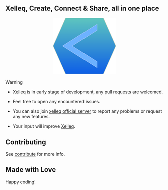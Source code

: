 ## Xelleq, Create, Connect & Share, all in one place

<p align="center">
  <img width="200" src="public/celliq_logo.png">
</p>

> [!WARNING]
> - Xelleq is in early stage of development, any pull requests are welcomed.
> 
> - Feel free to open any encountered issues.
>
> - You can also join [xelleq official server](https://xelleq.com/server/xelleq-officialpyymi/a1159d27-4325-474b-9ea9-8334c7195761?tab=description) to
> report any problems or request any new features.
>
> - Your input will improve [Xelleq](https://xelleq.com/).

## Contributing
See [contribute](https://github.com/MuongKimhong/xelleq_frontend/blob/master/CONTRIBUTING.md) for more info.

## Made with Love
Happy coding!
